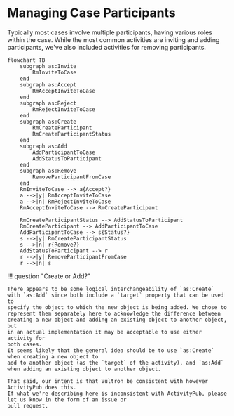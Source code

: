 # Managing Case Participants

Typically most cases involve multiple participants, having various roles
within the case. While the most common activities are inviting and adding
participants, we've also included activities for removing participants.


```mermaid
flowchart TB
    subgraph as:Invite 
        RmInviteToCase
    end
    subgraph as:Accept
        RmAcceptInviteToCase
    end
    subgraph as:Reject
        RmRejectInviteToCase
    end
    subgraph as:Create
        RmCreateParticipant
        RmCreateParticipantStatus
    end
    subgraph as:Add
        AddParticipantToCase
        AddStatusToParticipant
    end
    subgraph as:Remove
        RemoveParticipantFromCase
    end
    RmInviteToCase --> a{Accept?}
    a -->|y| RmAcceptInviteToCase
    a -->|n| RmRejectInviteToCase
    RmAcceptInviteToCase --> RmCreateParticipant
    
    RmCreateParticipantStatus --> AddStatusToParticipant
    RmCreateParticipant --> AddParticipantToCase
    AddParticipantToCase --> s{Status?}
    s -->|y| RmCreateParticipantStatus
    s -->|n| r{Remove?}
    AddStatusToParticipant --> r
    r -->|y| RemoveParticipantFromCase
    r -->|n| s
```

!!! question "Create or Add?"

    There appears to be some logical interchangeability of `as:Create` 
    with `as:Add` since both include a `target` property that can be used to
    specify the object to which the new object is being added. We chose to 
    represent them separately here to acknowledge the difference between
    creating a new object and adding an existing object to another object, but
    in an actual implementation it may be acceptable to use either activity for
    both cases.
    It seems likely that the general idea should be to use `as:Create` when creating a new object to 
    add to another object (as the `target` of the activity), and `as:Add` when adding an existing object to another object. 
    
    That said, our intent is that Vultron be consistent with however ActivityPub does this.
    If what we're describing here is inconsistent with ActivityPub, please let us know in the form of an issue or 
    pull request.

